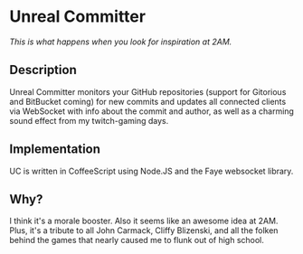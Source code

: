 Unreal Committer
================

*This is what happens when you look for inspiration at 2AM.*

Description
-----------

Unreal Committer monitors your GitHub repositories (support for Gitorious and
BitBucket coming) for new commits and updates all connected clients via
WebSocket with info about the commit and author, as well as a charming sound
effect from my twitch-gaming days.

Implementation
--------------
UC is written in CoffeeScript using Node.JS and the Faye websocket library.


Why?
----
I think it's a morale booster. Also it seems like an awesome idea at 2AM. Plus,
it's a tribute to all John Carmack, Cliffy Blizenski, and all the folken behind
the games that nearly caused me to flunk out of high school.
